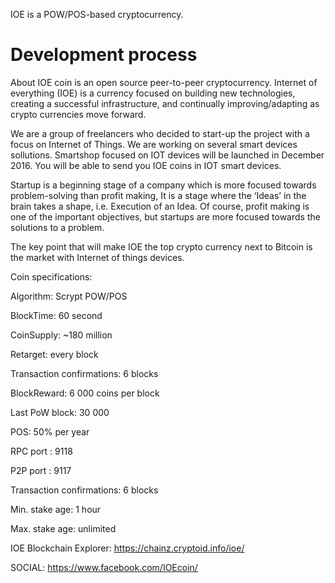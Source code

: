 IOE is a POW/POS-based cryptocurrency.

Development process
===========================

About
IOE coin is an open source peer-to-peer cryptocurrency. Internet of everything (IOE) is a currency focused on building new technologies, creating a successful infrastructure, and continually improving/adapting as crypto currencies move forward.

We are a group of freelancers who decided to start-up the project with a focus on Internet of Things. We are working on several smart devices sollutions. Smartshop focused on IOT devices will be launched in December 2016. You will be able to send you IOE coins in IOT smart devices.

Startup is a beginning stage of a company which is more focused towards problem-solving than profit making, It is a stage where the ‘Ideas’ in the brain takes a shape, i.e. Execution of an Idea. Of course, profit making is one of the important objectives, but startups are more focused towards the solutions to a problem.

The key point that will make IOE the top crypto currency next to Bitcoin is the market with Internet of things devices.

Coin specifications:

Algorithm: Scrypt POW/POS

BlockTime: 60 second

CoinSupply: ~180 million

Retarget: every block

Transaction confirmations: 6 blocks

BlockReward: 6 000 coins per block

Last PoW block:  30 000

POS:  50% per year

RPC port : 9118

P2P port : 9117

Transaction confirmations: 6 blocks

Min. stake age: 1 hour

Max. stake age: unlimited

IOE Blockchain Explorer: https://chainz.cryptoid.info/ioe/

SOCIAL: https://www.facebook.com/IOEcoin/